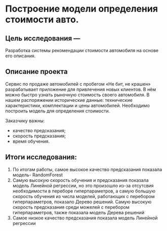 # Построение модели определения стоимости авто.


## Цель исследования — 
Разработка системы рекомендации стоимости автомобиля на основе его описания.

## Описание проекта
Сервис по продаже автомобилей с пробегом «Не бит, не крашен» разрабатывает приложение для привлечения новых клиентов. В нём можно быстро узнать рыночную стоимость своего автомобиля. В нашем распоряжении исторические данные: технические характеристики, комплектации и цены автомобилей. Необходимо построить модель для определения стоимости.

Заказчику важны:

- качество предсказания;
- скорость предсказания;
- время обучения.

## Итоги исследования:

1. По итогам работы, самое высокое качество предсказания показала модель- RandomForest
2. Самую высокую скорость обучения и предсказания показала модель Линейной регрессии, но это произошло из-за отсутсвия необходимости в переборе гиперпараметров, а самую большую скорость обучения из числа моделей, работающих с перебором гиперпараметров, показало Дерево решений. Cамую высокую скорость предсказания среди можелей с перебором гиперпараметров, также показала модель Дерева решений
3. Самое низкое качество предсказания показала модель Линейной регрессии
